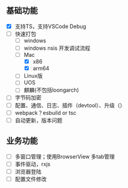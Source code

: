 ## 基础功能
 - [x] 支持TS，支持VSCode Debug
 - [ ] 快速打包
    - [ ] windows
    - [ ] windows nsis 开发调试流程
    - [ ] Mac
      - [x] x86
      - [x] arm64
    - [ ] Linux版
    - [ ] UOS
    - [ ] 麒麟(不包括loongarch)
 - [ ] 字节码加密
 - [ ] 配置、通信、日志、插件（devtool）、升级（）
 - [ ] webpack？esbuild or tsc
 - [ ] 自动更新，版本问题

## 业务功能
 - [ ] 多窗口管理；使用BrowserView 多tab管理
 - [ ] 事件驱动，rxjs 
 - [ ] 浏览器登陆
 - [ ] 配置文件修改
